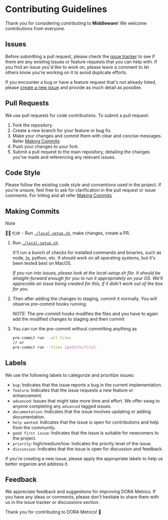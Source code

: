 # Contributing Guidelines

Thank you for considering contributing to **Middleware**! We welcome contributions from everyone.

## Issues

Before submitting a pull request, please check the [issue tracker](https://github.com/middlewarehq/middleware/issues?q=is%3Aissue+is%3Aopen+) to see if there are any existing issues or feature requests that you can help with. If you find an issue you'd like to work on, please leave a comment to let others know you're working on it to avoid duplicate efforts.

If you encounter a bug or have a feature request that's not already listed, please [create a new issue](https://github.com/middlewarehq/middleware/issues/new/choose) and provide as much detail as possible.

## Pull Requests

We use pull requests for code contributions. To submit a pull request:

1. Fork the repository.
2. Create a new branch for your feature or bug fix.
3. Make your changes and commit them with clear and concise messages. Refer [Making Commits](#making-commits)
4. Push your changes to your fork.
5. Submit a pull request to the main repository, detailing the changes you've made and referencing any relevant issues.

## Code Style

Please follow the existing code style and conventions used in the project. If you're unsure, feel free to ask for clarification in the pull request or issue comments. For linting and all refer [Making Commits](#making-commits)

## Making Commits

> [!NOTE]
> 👩‍💻 tl;dr - Run [`./local-setup.sh`](https://github.com/middlewarehq/middleware/blob/main/local-setup.sh), make changes, create a PR.


1. Run [`./local-setup.sh`](https://github.com/middlewarehq/middleware/blob/main/local-setup.sh).

    It'll run a bunch of checks for installed commands and binaries, such as node, jq, python, etc. It should work on all operating systems, but it's been tested best on MacOS.

    _If you run into issues, please look at the local-setup.sh file. It should be straight-forward enough for you to run it appropriately on your OS. We'll appreciate an issue being created for this, if it didn't work out of the box for you._

2. Then after adding the changes to staging, commit it normally. You will observe pre-commit hooks running.

    *NOTE*: The pre-commit hooks modifies the files and you have to again add the modified changes to staging and then commit

3. You can run the pre-commit without committing anything as
    ```bash
    pre-commit run --all-files
    // or
    pre-commit run --files [path/to/file]
    ```

## Labels

We use the following labels to categorize and prioritize issues:

- `bug`: Indicates that the issue reports a bug in the current implementation.
- `feature`: Indicates that the issue requests a new feature or enhancement.
- `advanced`: Issues that might take more time and effort. We offer swag to anyone completing any `advanced` tagged issues.
- `documentation`: Indicates that the issue involves updating or adding documentation.
- `help wanted`: Indicates that the issue is open for contributions and help from the community.
- `good first issue`: Indicates that the issue is suitable for newcomers to the project.
- `priority`: high/medium/low: Indicates the priority level of the issue.
- `discussion`: Indicates that the issue is open for discussion and feedback.

If you're creating a new issue, please apply the appropriate labels to help us better organize and address it.

## Feedback

We appreciate feedback and suggestions for improving DORA Metrics. If you have any ideas or comments, please don't hesitate to share them with us in the issue tracker or discussions section.

Thank you for contributing to DORA Metrics! 🚀
